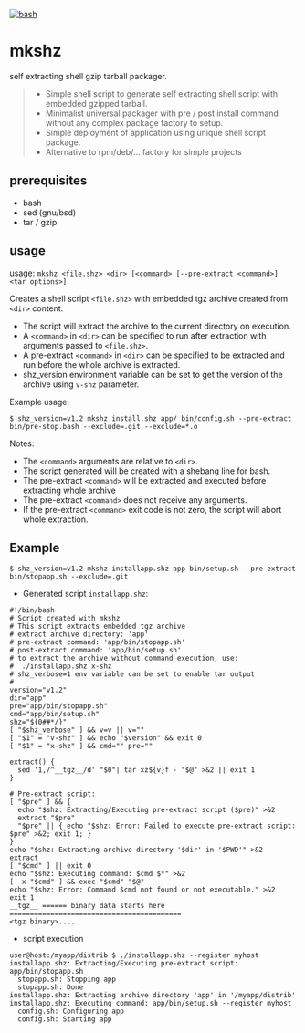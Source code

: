 [![bash](https://img.shields.io/badge/OS-Linux%20|%20macOS%20|%20SunOS%20...-blue.svg)]()

# mkshz
self extracting shell gzip tarball packager.  
> * Simple shell script to generate self extracting shell script with embedded gzipped tarball.  
> * Minimalist universal packager with pre / post install command without any complex package factory to setup.  
> * Simple deployment of application using unique shell script package.
> * Alternative to rpm/deb/... factory for simple projects

## prerequisites

* bash
* sed (gnu/bsd)
* tar / gzip

## usage

usage: `mkshz <file.shz> <dir> [<command> [--pre-extract <command>] <tar options>]`

Creates a shell script `<file.shz>` with embedded tgz archive created from `<dir>` content.
* The script will extract the archive to the current directory on execution.
* A `<command>` in `<dir>` can be specified to run after extraction with arguments passed to `<file.shz>`.
* A pre-extract `<command>` in `<dir>` can be specified to be extracted and run before the whole archive is extracted.
* shz_version environment variable can be set to get the version of the archive using `v-shz` parameter.

Example usage:
```
$ shz_version=v1.2 mkshz install.shz app/ bin/config.sh --pre-extract bin/pre-stop.bash --exclude=.git --exclude=*.o
```
Notes:
* The `<command>` arguments are relative to `<dir>`.
* The script generated will be created with a shebang line for bash.
* The pre-extract `<command>` will be extracted and executed before extracting whole archive
* The pre-extract `<command>` does not receive any arguments.
* If the pre-extract `<command>` exit code is not zero, the script will abort whole extraction.

## Example

```
$ shz_version=v1.2 mkshz installapp.shz app bin/setup.sh --pre-extract bin/stopapp.sh --exclude=.git
```

* Generated script `installapp.shz`:
```
#!/bin/bash
# Script created with mkshz
# This script extracts embedded tgz archive
# extract archive directory: 'app'
# pre-extract command: 'app/bin/stopapp.sh'
# post-extract command: 'app/bin/setup.sh'
# to extract the archive without command execution, use:
#  ./installapp.shz x-shz
# shz_verbose=1 env variable can be set to enable tar output
#
version="v1.2"
dir="app"
pre="app/bin/stopapp.sh"
cmd="app/bin/setup.sh"
shz="${0##*/}"
[ "$shz_verbose" ] && v=v || v=""
[ "$1" = "v-shz" ] && echo "$version" && exit 0
[ "$1" = "x-shz" ] && cmd="" pre=""

extract() {
  sed '1,/^__tgz__/d' "$0"| tar xz${v}f - "$@" >&2 || exit 1
}

# Pre-extract script:
[ "$pre" ] && {
  echo "$shz: Extracting/Executing pre-extract script ($pre)" >&2
  extract "$pre"
  "$pre" || { echo "$shz: Error: Failed to execute pre-extract script: $pre" >&2; exit 1; }
}
echo "$shz: Extracting archive directory '$dir' in '$PWD'" >&2
extract
[ "$cmd" ] || exit 0
echo "$shz: Executing command: $cmd $*" >&2
[ -x "$cmd" ] && exec "$cmd" "$@"
echo "$shz: Error: Command $cmd not found or not executable." >&2
exit 1
__tgz__ ====== binary data starts here ==========================================
<tgz binary>....
```
* script execution
```
user@host:/myapp/distrib $ ./installapp.shz --register myhost
installapp.shz: Extracting/Executing pre-extract script: app/bin/stopapp.sh
  stopapp.sh: Stopping app
  stopapp.sh: Done
installapp.shz: Extracting archive directory 'app' in '/myapp/distrib'
installapp.shz: Executing command: app/bin/setup.sh --register myhost
  config.sh: Configuring app
  config.sh: Starting app
```

